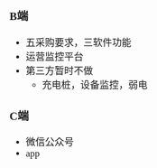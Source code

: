 <span  style="font-family: Simsun,serif; font-size: 17px; ">

### B端

- 五采购要求，三软件功能
- 运营监控平台
- 第三方暂时不做
  - 充电桩，设备监控，弱电

### C端

- 微信公众号
- app

</span>
